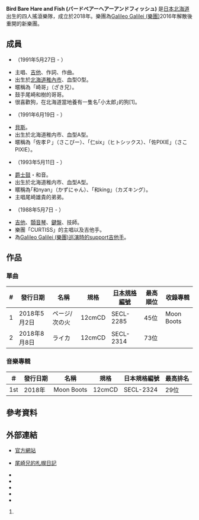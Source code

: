 **Bird Bare Hare and Fish (バードベアーヘアーアンドフィッシュ)** 是[日本](../Page/日本.md "wikilink")[北海道](../Page/北海道.md "wikilink")出生的四人搖滾樂隊，成立於2018年。樂團為[Galileo Galilei (樂團)](../Page/Galileo_Galilei_\(樂團\).md "wikilink")2016年解散後重開的新樂團。

## 成員

  - （1991年5月27日 - ）

<!-- end list -->

  - 主唱、[吉他](../Page/吉他.md "wikilink")、作詞、作曲。
  - 出生於[北海道](../Page/北海道.md "wikilink")[稚內市](../Page/稚內市.md "wikilink")、血型O型。
  - 暱稱為「崎哥」（ざき兄）。
  - 鼓手尾崎和樹的哥哥。
  - 很喜歡狗，在北海道當地養有一隻名｢小太郎｣的狗\[1\]。

<!-- end list -->

  - （1991年6月19日 - ）

<!-- end list -->

  - [貝斯](https://zh.wikipedia.org/wiki/貝斯 "wikilink")。
  - 出生於北海道稚内市、血型A型。
  - 暱稱為「佐孝Ｐ」（さこぴー）、「仁six」（ヒトシックス）、「佐PIXIE」（さこPIXIE）。

<!-- end list -->

  - （1993年5月11日 - ）

<!-- end list -->

  - [爵士鼓](../Page/爵士鼓.md "wikilink")・和音。
  - 出生於北海道稚内市、血型A型。
  - 暱稱為｢和nyan｣（かずにゃん）、「和king」（カズキング）。
  - 主唱尾崎雄貴的弟弟。

<!-- end list -->

  - （1988年5月7日 - ）

<!-- end list -->

  - [吉他](../Page/吉他.md "wikilink")、[顫音琴](https://zh.wikipedia.org/wiki/顫音琴 "wikilink")、[鍵盤](https://zh.wikipedia.org/wiki/鍵盤 "wikilink")、技師。
  - 樂團「CURTISS」的主唱以及吉他手。
  - 為[Galileo Galilei (樂團)巡演時的support吉他手](../Page/Galileo_Galilei_\(樂團\).md "wikilink")。

## 作品

### 單曲

| \# | 發行日期      | 名稱      | 規格     | [日本規格編號](https://zh.wikipedia.org/wiki/:ja:規格品番 "wikilink") | 最高順位 | 收錄專輯       |
| -- | --------- | ------- | ------ | ----------------------------------------------------------- | ---- | ---------- |
| 1  | 2018年5月2日 | ページ/次の火 | 12cmCD | SECL-2285                                                   | 45位  | Moon Boots |
| 2  | 2018年8月8日 | ライカ     | 12cmCD | SECL-2314                                                   | 73位  |            |

### 音樂專輯

| ＃   | 發行日期  | 名稱         | 規格     | 日本規格編號    | 最高排名 |
| --- | ----- | ---------- | ------ | --------- | ---- |
| 1st | 2018年 | Moon Boots | 12cmCD | SECL-2324 | 29位  |

## 參考資料

## 外部連結

  - [官方網站](http://www.bbhf.jp/)

  - [尾崎兄的札幌日記](https://web.archive.org/web/20110522085941/http://6109.jp/ozakiyuuki/)

  -
  -
  -
  -
  -
<!-- end list -->

1.